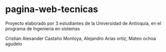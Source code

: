 # pagina-web-tecnicas
Proyecto elaborado por 3 estudiantes de la Universidad de Antioquia, en el programa de Ingenieria en sistemas

Cristian Alexander Castaño Montoya,
Alejandro Arias ortiz,
Mateo ochoa agudelo
